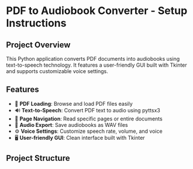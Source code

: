 # PDF to Audiobook Converter - Setup Instructions

## Project Overview

This Python application converts PDF documents into audiobooks using text-to-speech technology. It features a user-friendly GUI built with Tkinter and supports customizable voice settings.

## Features

- 📄 **PDF Loading**: Browse and load PDF files easily
- 🔊 **Text-to-Speech**: Convert PDF text to audio using pyttsx3
- 📖 **Page Navigation**: Read specific pages or entire documents
- 💾 **Audio Export**: Save audiobooks as WAV files
- ⚙️ **Voice Settings**: Customize speech rate, volume, and voice
- 🖥️ **User-friendly GUI**: Clean interface built with Tkinter

## Project Structure

